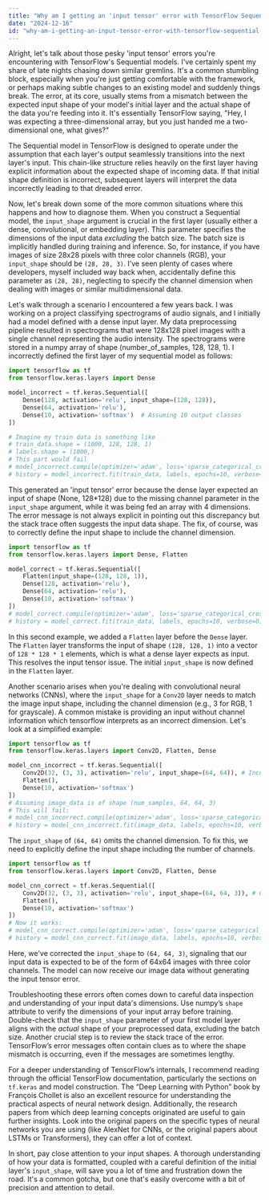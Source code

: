 ```yaml
---
title: "Why am I getting an 'input tensor' error with TensorFlow Sequential models?"
date: "2024-12-16"
id: "why-am-i-getting-an-input-tensor-error-with-tensorflow-sequential-models"
---
```


Alright, let's talk about those pesky 'input tensor' errors you're encountering with TensorFlow's Sequential models. I've certainly spent my share of late nights chasing down similar gremlins. It's a common stumbling block, especially when you're just getting comfortable with the framework, or perhaps making subtle changes to an existing model and suddenly things break. The error, at its core, usually stems from a mismatch between the expected input shape of your model's initial layer and the actual shape of the data you're feeding into it. It's essentially TensorFlow saying, "Hey, I was expecting a three-dimensional array, but you just handed me a two-dimensional one, what gives?"

The Sequential model in TensorFlow is designed to operate under the assumption that each layer's output seamlessly transitions into the next layer's input. This chain-like structure relies heavily on the first layer having explicit information about the expected shape of incoming data. If that initial shape definition is incorrect, subsequent layers will interpret the data incorrectly leading to that dreaded error.

Now, let's break down some of the more common situations where this happens and how to diagnose them. When you construct a Sequential model, the `input_shape` argument is crucial in the first layer (usually either a dense, convolutional, or embedding layer). This parameter specifies the dimensions of the input data *excluding* the batch size. The batch size is implicitly handled during training and inference. So, for instance, if you have images of size 28x28 pixels with three color channels (RGB), your `input_shape` should be `(28, 28, 3)`. I’ve seen plenty of cases where developers, myself included way back when, accidentally define this parameter as `(28, 28)`, neglecting to specify the channel dimension when dealing with images or similar multidimensional data.

Let's walk through a scenario I encountered a few years back. I was working on a project classifying spectrograms of audio signals, and I initially had a model defined with a dense input layer. My data preprocessing pipeline resulted in spectrograms that were 128x128 pixel images with a single channel representing the audio intensity. The spectrograms were stored in a numpy array of shape (number_of_samples, 128, 128, 1). I incorrectly defined the first layer of my sequential model as follows:

```python
import tensorflow as tf
from tensorflow.keras.layers import Dense

model_incorrect = tf.keras.Sequential([
    Dense(128, activation='relu', input_shape=(128, 128)),
    Dense(64, activation='relu'),
    Dense(10, activation='softmax')  # Assuming 10 output classes
])

# Imagine my train data is something like
# train_data.shape = (1000, 128, 128, 1)
# labels.shape = (1000,)
# This part would fail
# model_incorrect.compile(optimizer='adam', loss='sparse_categorical_crossentropy', metrics=['accuracy'])
# history = model_incorrect.fit(train_data, labels, epochs=10, verbose=0)

```

This generated an 'input tensor' error because the dense layer expected an input of shape (None, 128*128) due to the missing channel parameter in the `input_shape` argument, while it was being fed an array with 4 dimensions. The error message is not always explicit in pointing out this discrepancy but the stack trace often suggests the input data shape. The fix, of course, was to correctly define the input shape to include the channel dimension.

```python
import tensorflow as tf
from tensorflow.keras.layers import Dense, Flatten

model_correct = tf.keras.Sequential([
    Flatten(input_shape=(128, 128, 1)),
    Dense(128, activation='relu'),
    Dense(64, activation='relu'),
    Dense(10, activation='softmax')
])
# model_correct.compile(optimizer='adam', loss='sparse_categorical_crossentropy', metrics=['accuracy'])
# history = model_correct.fit(train_data, labels, epochs=10, verbose=0)

```

In this second example, we added a `Flatten` layer before the `Dense` layer. The `Flatten` layer transforms the input of shape `(128, 128, 1)` into a vector of `128 * 128 * 1` elements, which is what a dense layer expects as input. This resolves the input tensor issue. The initial `input_shape` is now defined in the `Flatten` layer.

Another scenario arises when you're dealing with convolutional neural networks (CNNs), where the `input_shape` for a `Conv2D` layer needs to match the image input shape, including the channel dimension (e.g., 3 for RGB, 1 for grayscale). A common mistake is providing an input without channel information which tensorflow interprets as an incorrect dimension. Let's look at a simplified example:

```python
import tensorflow as tf
from tensorflow.keras.layers import Conv2D, Flatten, Dense

model_cnn_incorrect = tf.keras.Sequential([
    Conv2D(32, (3, 3), activation='relu', input_shape=(64, 64)), # Incorrect
    Flatten(),
    Dense(10, activation='softmax')
])
# Assuming image_data is of shape (num_samples, 64, 64, 3)
# This will fail:
# model_cnn_incorrect.compile(optimizer='adam', loss='sparse_categorical_crossentropy', metrics=['accuracy'])
# history = model_cnn_incorrect.fit(image_data, labels, epochs=10, verbose=0)

```

The `input_shape` of `(64, 64)` omits the channel dimension. To fix this, we need to explicitly define the input shape including the number of channels.

```python
import tensorflow as tf
from tensorflow.keras.layers import Conv2D, Flatten, Dense

model_cnn_correct = tf.keras.Sequential([
    Conv2D(32, (3, 3), activation='relu', input_shape=(64, 64, 3)), # Correct
    Flatten(),
    Dense(10, activation='softmax')
])
# Now it works:
# model_cnn_correct.compile(optimizer='adam', loss='sparse_categorical_crossentropy', metrics=['accuracy'])
# history = model_cnn_correct.fit(image_data, labels, epochs=10, verbose=0)
```

Here, we've corrected the `input_shape` to `(64, 64, 3)`, signaling that our input data is expected to be of the form of 64x64 images with three color channels. The model can now receive our image data without generating the input tensor error.

Troubleshooting these errors often comes down to careful data inspection and understanding of your input data's dimensions. Use numpy’s `shape` attribute to verify the dimensions of your input array before training. Double-check that the `input_shape` parameter of your first model layer aligns with the *actual* shape of your preprocessed data, excluding the batch size. Another crucial step is to review the stack trace of the error. TensorFlow’s error messages often contain clues as to where the shape mismatch is occurring, even if the messages are sometimes lengthy.

For a deeper understanding of TensorFlow’s internals, I recommend reading through the official TensorFlow documentation, particularly the sections on `tf.keras` and model construction. The “Deep Learning with Python” book by François Chollet is also an excellent resource for understanding the practical aspects of neural network design. Additionally, the research papers from which deep learning concepts originated are useful to gain further insights. Look into the original papers on the specific types of neural networks you are using (like AlexNet for CNNs, or the original papers about LSTMs or Transformers), they can offer a lot of context.

In short, pay close attention to your input shapes. A thorough understanding of how your data is formatted, coupled with a careful definition of the initial layer's `input_shape`, will save you a lot of time and frustration down the road. It's a common gotcha, but one that's easily overcome with a bit of precision and attention to detail.
